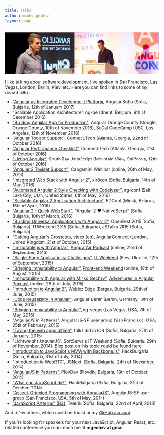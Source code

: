 ```yaml
---
title: Talks
author: minko_gechev
layout: page
---
```


![Talks](/images/talks.jpg)

I like talking about software development. I've spoken in San Francisco, Las Vegas, London, Berlin, Kiev, etc. Here you can find links to some of my recent talks:

- ["Angular as Integrated Development Platform](https://speakerdeck.com/mgechev/angular-as-integrated-development-platform), Angular Sofia (Sofia, Bulgaria, 12th of January 2017)
- ["Scalable Application Architecture"](https://speakerdeck.com/mgechev/scalable-application-architecture), ng-be (Ghent, Belgium, 9th of December 2016)
- ["Building Angular App for Production"](https://speakerdeck.com/mgechev/building-an-angular-app-for-production), Angular Orange County (Google, Orange County, 10th of November 2016), SoCal CodeCamp (USC, Los Angeles, 12th of November 2016)
- ["Angular Toolset Support"](https://speakerdeck.com/mgechev/angular-toolset-support), Connect.Tech (Atlanta, Georgia, 22nd of October 2016)
- ["Angular Performance Checklist"](https://speakerdeck.com/mgechev/angular-performance-checklist), Connect.Tech (Atlanta, Georgia, 21st of October 2016)
- ["Linting Angular"](https://speakerdeck.com/mgechev/linting-angular), South Bay JavaScript (Mountain View, California, 12th of October 2016)
- ["Angular 2 Toolset Support"](https://speakerdeck.com/mgechev/angular-2-toolset-support), Capgemini Webinar (online, 26th of May, 2016)
- ["Integrated Web Stack with Angular 2"](https://speakerdeck.com/mgechev/integrated-web-stack-with-angular-2), xlr8con (Sofia, Bulgaria, 14th of May, 2016)
- ["Automated Angular 2 Style Checking with Codelyzer"](https://youtu.be/bci-Z6nURgE), ng-conf (Salt Lake City, Utah, United States, 6th of May, 2016)
- ["Scalable Angular 2 Application Architecture"](https://speakerdeck.com/mgechev/scalable-angular-2-application-architecture), FDConf (Minsk, Belarus, 16th of April, 2016)
- ["Angular 2 - Quick Web Start"](https://speakerdeck.com/mgechev/angular-2-quick-web-start), "Angular 2 ❤ NativeScript" (Sofia, Bulgaria, 10th of March, 2016)
- ["Building Universal Applications with Angular 2"](https://speakerdeck.com/mgechev/building-universal-applications-with-angular-2), OpenFest 2015 (Sofia, Bulgaria), ITWeekend 2015 (Sofia, Bulgaria), JSTalks 2015 (Sofia, Bulgaria).
- ["Cutting Angular's Crosscuts](https://speakerdeck.com/mgechev/cutting-angulars-crosscuts), [video (en)](https://www.youtube.com/watch?v=C6e6-31HD5A), AngularConnect (London, United Kingdom, 21st of October, 2015)
- ["Immutable.js with Angular"](https://www.youtube.com/watch?v=gN1K1hE9v4g), [AngularAir Podcast](http://angular-air.com/) (online, 22nd of September, 2015)
- ["Single-Page Applications: Challenges"](https://speakerdeck.com/mgechev/single-page-applications-challenges), [IT Weekend](http://ukraine.itweekend.ua/en/) (Kiev, Ukraine, 12th of September, 2015)
- ["Bringing Immutability to Angular"](https://speakerdeck.com/mgechev/bringing-immutability-to-angular), [Front-end Weekend](http://frontendweekend.uwcua.com/) (online, 16th of August, 2015)
- ["Immutability with Angular with Minko Gechev"](http://devchat.tv/adventures-in-angular/054-aia-immutability-with-angular-with-minko-gechev), [Adventures in Angular Podcast](http://adventuresinangular.com/) (online, 29th of July, 2015)
- ["Introduction to Angular 2"](https://speakerdeck.com/mgechev/introduction-to-angular-2), Webloz Edge (Burgas, Bulgaria, 29th of June, 2015)
- ["Code Reusability in Angular"](https://speakerdeck.com/mgechev/code-reusability-in-angular), Angular Berlin (Berlin, Germany, 10th of June, 2015)
- ["Bringing Immutability to Angular"](https://www.youtube.com/watch?v=zeChCjj-tbY), ng-vegas (Las Vegas, USA, 7th of May, 2015)
- ["AngularJS in Patterns"](https://speakerdeck.com/mgechev/angularjs-in-patterns-lightning-talk), AngularJS-SF user group (San Francisco, USA, 25th of February, 2015)
- ["Taking the web apps offline"](https://speakerdeck.com/mgechev/taking-the-web-apps-offline), talk I did in ICN (Sofia, Bulgaria, 27th of January, 2015)
- ["Lightweight AngularJS"](https://speakerdeck.com/mgechev/lightweight-angularjs), SoftServe's IT Weekend (Sofia, Bulgaria, 29th of November, 2014). Blog post on this topic could be [found here](https://github.com/mgechev/light-angularjs)
- ["Introduction to JavaScript's MVW with Backbone.js"](https://speakerdeck.com/mgechev/introduction-to-mvw-in-javascript), HackBulgaria (Sofia, Bulgaria, 31st of July, 2014)
- ["Introduction to WebRTC"](https://github.com/mgechev/webrtc-slides-jsnext), JSNext, (Sofia, Bulgaria, 24th of November, 2014)
- ["AngularJS in Patterns"](https://github.com/mgechev/angularjs-in-patterns-slides-plovdev), PlovDev (Plovdiv, Bulgaria, 18th of October, 2014)
- ["What can JavaScript do?"](https://github.com/mgechev/what-js-can-do-slides), HackBulgaria (Sofia, Bulgaria, 31st of October, 2014)
- ["Aspect-Oriented Programming with AngularJS"](https://github.com/mgechev/angular-aop-talk), AngularJS-SF user group (San Francisco, USA, 5th of May, 2014)
- ["JavaScript Patterns" (BG)](https://www.youtube.com/watch?v=a23oYdqQVvM), Telerik (Sofia, Bulgaria, 22nd of April, 2013)

And a few others, which could be found at my [GitHub account](https://github.com/mgechev).

If you're looking for speakers for your next JavaScript, Angular, React, etc. related conference you can reach me at **mgechev at gmail**.

